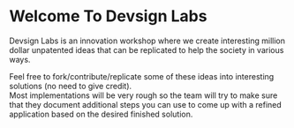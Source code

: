 # Welcome To Devsign Labs

Devsign Labs is an innovation workshop where we create interesting million dollar unpatented ideas that can be replicated to help the society in various ways.

Feel free to fork/contribute/replicate some of these ideas into interesting solutions (no need to give credit). <br>
Most implementations will be very rough so the team will try to make sure that they document additional steps you can use to come up with a refined application based on the desired finished solution.

<!--

**Here are some ideas to get you started:**

🙋‍♀️ A short introduction - what is your organization all about?
🌈 Contribution guidelines - how can the community get involved?
👩‍💻 Useful resources - where can the community find your docs? Is there anything else the community should know?
🍿 Fun facts - what does your team eat for breakfast?
🧙 Remember, you can do mighty things with the power of [Markdown](https://docs.github.com/github/writing-on-github/getting-started-with-writing-and-formatting-on-github/basic-writing-and-formatting-syntax)
-->
